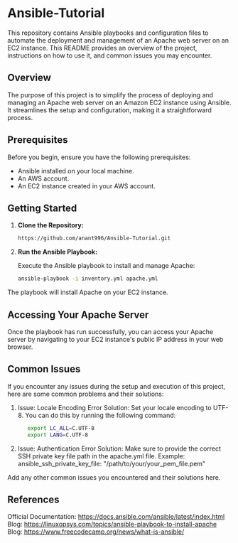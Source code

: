 # Ansible-Tutorial

This repository contains Ansible playbooks and configuration files to automate the deployment and management of an Apache web server on an EC2 instance. This README provides an overview of the project, instructions on how to use it, and common issues you may encounter.

## Overview

The purpose of this project is to simplify the process of deploying and managing an Apache web server on an Amazon EC2 instance using Ansible. It streamlines the setup and configuration, making it a straightforward process.

## Prerequisites

Before you begin, ensure you have the following prerequisites:

- Ansible installed on your local machine.
- An AWS account.
- An EC2 instance created in your AWS account.

## Getting Started

1. **Clone the Repository:**

   ```bash
   https://github.com/anant996/Ansible-Tutorial.git

2. **Run the Ansible Playbook:**

   Execute the Ansible playbook to install and manage Apache:

   ```bash
   ansible-playbook -i inventory.yml apache.yml
The playbook will install Apache on your EC2 instance.

## Accessing Your Apache Server
Once the playbook has run successfully, you can access your Apache server by navigating to your EC2 instance's public IP address in your web browser.

## Common Issues
   If you encounter any issues during the setup and execution of this project, here are some common problems and their solutions:

   1. Issue: Locale Encoding Error
      Solution: Set your locale encoding to UTF-8. You can do this by running the following command:
      ```bash
         export LC_ALL=C.UTF-8
         export LANG=C.UTF-8
      
   2. Issue: Authentication Error
      Solution: Make sure to provide the correct SSH private key file path in the apache.yml file. Example: ansible_ssh_private_key_file: "/path/to/your/your_pem_file.pem"

Add any other common issues you encountered and their solutions here. 

## References
   Official Documentation: https://docs.ansible.com/ansible/latest/index.html<br>
   Blog: https://linuxopsys.com/topics/ansible-playbook-to-install-apache<br>
   Blog: https://www.freecodecamp.org/news/what-is-ansible/


